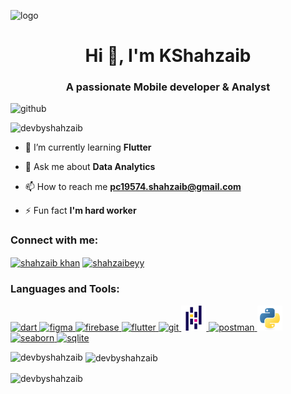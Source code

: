 ![logo](https://github.com/Shahzaibjee786/Shahzaibjee786/blob/main/android-app-development-banner.png)
<h1 align="center">Hi 👋, I'm KShahzaib</h1>
<h3 align="center">A passionate Mobile developer & Analyst</h3>

![github](https://github.com/DevByShahzaib/Simple-Todo-App/assets/108393358/a26a5aed-eaf0-4fd2-84be-18ba1af3fd9e)

<p align="left"> <img src="https://komarev.com/ghpvc/?username=devbyshahzaib&label=Profile%20views&color=0e75b6&style=flat" alt="devbyshahzaib" /> </p>

- 🌱 I’m currently learning **Flutter**

- 💬 Ask me about **Data Analytics**

- 📫 How to reach me **pc19574.shahzaib@gmail.com**

- ⚡ Fun fact **I'm hard worker**

<h3 align="left">Connect with me:</h3>
<p align="left">
<a href="https://linkedin.com/in/shahzaib khan" target="blank"><img align="center" src="https://raw.githubusercontent.com/rahuldkjain/github-profile-readme-generator/master/src/images/icons/Social/linked-in-alt.svg" alt="shahzaib khan" height="30" width="40" /></a>
<a href="https://instagram.com/shahzaibeyy" target="blank"><img align="center" src="https://raw.githubusercontent.com/rahuldkjain/github-profile-readme-generator/master/src/images/icons/Social/instagram.svg" alt="shahzaibeyy" height="30" width="40" /></a>
</p>

<h3 align="left">Languages and Tools:</h3>
<p align="left"> <a href="https://dart.dev" target="_blank" rel="noreferrer"> <img src="https://www.vectorlogo.zone/logos/dartlang/dartlang-icon.svg" alt="dart" width="40" height="40"/> </a> <a href="https://www.figma.com/" target="_blank" rel="noreferrer"> <img src="https://www.vectorlogo.zone/logos/figma/figma-icon.svg" alt="figma" width="40" height="40"/> </a> <a href="https://firebase.google.com/" target="_blank" rel="noreferrer"> <img src="https://www.vectorlogo.zone/logos/firebase/firebase-icon.svg" alt="firebase" width="40" height="40"/> </a> <a href="https://flutter.dev" target="_blank" rel="noreferrer"> <img src="https://www.vectorlogo.zone/logos/flutterio/flutterio-icon.svg" alt="flutter" width="40" height="40"/> </a> <a href="https://git-scm.com/" target="_blank" rel="noreferrer"> <img src="https://www.vectorlogo.zone/logos/git-scm/git-scm-icon.svg" alt="git" width="40" height="40"/> </a> <a href="https://pandas.pydata.org/" target="_blank" rel="noreferrer"> <img src="https://raw.githubusercontent.com/devicons/devicon/2ae2a900d2f041da66e950e4d48052658d850630/icons/pandas/pandas-original.svg" alt="pandas" width="40" height="40"/> </a> <a href="https://postman.com" target="_blank" rel="noreferrer"> <img src="https://www.vectorlogo.zone/logos/getpostman/getpostman-icon.svg" alt="postman" width="40" height="40"/> </a> <a href="https://www.python.org" target="_blank" rel="noreferrer"> <img src="https://raw.githubusercontent.com/devicons/devicon/master/icons/python/python-original.svg" alt="python" width="40" height="40"/> </a> <a href="https://seaborn.pydata.org/" target="_blank" rel="noreferrer"> <img src="https://seaborn.pydata.org/_images/logo-mark-lightbg.svg" alt="seaborn" width="40" height="40"/> </a> <a href="https://www.sqlite.org/" target="_blank" rel="noreferrer"> <img src="https://www.vectorlogo.zone/logos/sqlite/sqlite-icon.svg" alt="sqlite" width="40" height="40"/> </a> </p>

<p><img align="left" src="https://github-readme-stats.vercel.app/api/top-langs?username=devbyshahzaib&show_icons=true&locale=en&layout=compact" alt="devbyshahzaib" /></p>

<p>&nbsp;<img align="center" src="https://github-readme-stats.vercel.app/api?username=devbyshahzaib&show_icons=true&locale=en" alt="devbyshahzaib" /></p>

<p><img align="center" src="https://github-readme-streak-stats.herokuapp.com/?user=devbyshahzaib&" alt="devbyshahzaib" /></p>
